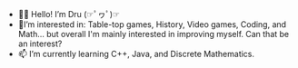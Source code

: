 - 👋🏻 Hello! I’m Dru (☞ﾟヮﾟ)☞
- 🤔I’m interested in: Table-top games, History, Video games, Coding, and Math... but overall I'm mainly interested in improving myself. Can that be an interest?
- 📫 I’m currently learning C++, Java, and Discrete Mathematics.
